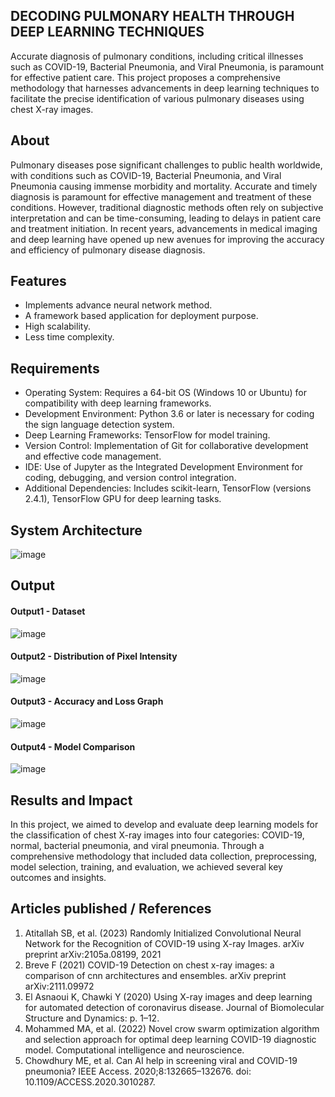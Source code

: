 ## DECODING PULMONARY HEALTH THROUGH DEEP LEARNING TECHNIQUES
Accurate diagnosis of pulmonary conditions, including critical illnesses such as COVID-19, Bacterial Pneumonia, and Viral Pneumonia, is paramount for effective patient care. This project proposes a comprehensive methodology that harnesses advancements in deep learning techniques to facilitate the precise identification of various pulmonary diseases using chest X-ray images.

## About
<!--Detailed Description about the project-->
Pulmonary diseases pose significant challenges to public health worldwide, with conditions such as COVID-19, Bacterial Pneumonia, and Viral Pneumonia causing immense morbidity and mortality. Accurate and timely diagnosis is paramount for effective management and treatment of these conditions. However, traditional diagnostic methods often rely on subjective interpretation and can be time-consuming, leading to delays in patient care and treatment initiation. In recent years, advancements in medical imaging and deep learning have opened up new avenues for improving the accuracy and efficiency of pulmonary disease diagnosis.

## Features
<!--List the features of the project as shown below-->
- Implements advance neural network method.
- A framework based application for deployment purpose.
- High scalability.
- Less time complexity.

## Requirements
<!--List the requirements of the project as shown below-->
* Operating System: Requires a 64-bit OS (Windows 10 or Ubuntu) for compatibility with deep learning frameworks.
* Development Environment: Python 3.6 or later is necessary for coding the sign language detection system.
* Deep Learning Frameworks: TensorFlow for model training.
* Version Control: Implementation of Git for collaborative development and effective code management.
* IDE: Use of Jupyter as the Integrated Development Environment for coding, debugging, and version control integration.
* Additional Dependencies: Includes scikit-learn, TensorFlow (versions 2.4.1), TensorFlow GPU for deep learning tasks.

## System Architecture
<!--Embed the system architecture diagram as shown below-->

![image](https://github.com/Harshini1331/DECODING-PULMONARY-HEALTH/assets/75235554/35751680-52e9-4243-94fd-9f8c4a7eba85)

## Output

<!--Embed the Output picture at respective places as shown below as shown below-->
#### Output1 - Dataset

![image](https://github.com/Harshini1331/DECODING-PULMONARY-HEALTH/assets/75235554/b5337df8-8438-4815-9f75-6cb35a6dfbde)

#### Output2 - Distribution of Pixel Intensity 
![image](https://github.com/Harshini1331/DECODING-PULMONARY-HEALTH/assets/75235554/e24a8254-951c-4193-be55-c79cd88bfcd6)

#### Output3 - Accuracy and Loss Graph 
![image](https://github.com/Harshini1331/DECODING-PULMONARY-HEALTH/assets/75235554/40d637cb-1022-4221-9c7a-e9f6841f4d3d)

#### Output4 - Model Comparison
![image](https://github.com/Harshini1331/DECODING-PULMONARY-HEALTH/assets/75235554/12ce36e9-0f1a-4248-b65e-7dc5a0866559)



## Results and Impact
<!--Give the results and impact as shown below-->
In this project, we aimed to develop and evaluate deep learning models for the classification of chest X-ray images into four categories: COVID-19, normal, bacterial pneumonia, and viral pneumonia. Through a comprehensive methodology that included data collection, preprocessing, model selection, training, and evaluation, we achieved several key outcomes and insights.

## Articles published / References
1. Atitallah SB, et al. (2023) Randomly Initialized Convolutional Neural Network for the Recognition of COVID-19 using X-ray Images. arXiv preprint arXiv:2105a.08199, 2021
2. Breve F (2021) COVID-19 Detection on chest x-ray images: a comparison of cnn architectures and ensembles. arXiv preprint arXiv:2111.09972
3. El Asnaoui K, Chawki Y (2020) Using X-ray images and deep learning for automated detection of coronavirus disease. Journal of Biomolecular Structure and Dynamics: p. 1–12.
4. Mohammed MA, et al. (2022) Novel crow swarm optimization algorithm and selection approach for optimal deep learning COVID-19 diagnostic model. Computational intelligence and neuroscience.
5. Chowdhury ME, et al. Can AI help in screening viral and COVID-19 pneumonia? IEEE Access. 2020;8:132665–132676. doi: 10.1109/ACCESS.2020.3010287.



